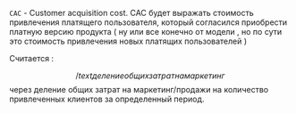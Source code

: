 `CAC` - Customer acquisition cost. CAC будет выражать стоимость привлечения платящего пользователя, который согласился приобрести платную версию продукта ( ну или все конечно от модели , но по сути это стоимость привлечения новых платящих пользователей )

Считается : 

$$
/text{деление общих затрат на маркетинг}
$$
через деление общих затрат на маркетинг/продажи на количество привлеченных клиентов за определенный период.


